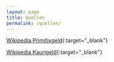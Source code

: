 ```yaml
---
layout: page
title: Quellen
permalink: /quellen/
---
```

[Wikipedia Primitivgeld](https://de.wikipedia.org/wiki/Primitivgeld){:target="_blank"}

[Wikipedia Kaurigeld](https://de.wikipedia.org/wiki/Kaurigeld){:target="_blank"}
